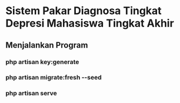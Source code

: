 # Sistem Pakar Diagnosa Tingkat Depresi Mahasiswa Tingkat Akhir

## Menjalankan Program

### php artisan key:generate

### php artisan migrate:fresh --seed

### php artisan serve
